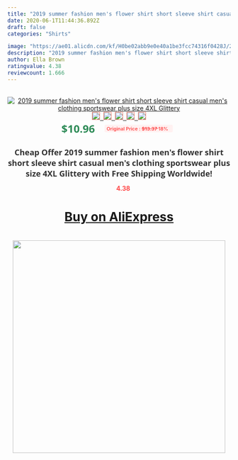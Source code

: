 ```yaml
---
title: "2019 summer fashion men's flower shirt short sleeve shirt casual men's clothing sportswear plus size 4XL Glittery"
date: 2020-06-1T11:44:36.892Z
draft: false
categories: "Shirts"

image: "https://ae01.alicdn.com/kf/H0be02abb9e0e40a1be3fcc74316f0428J/2019-summer-fashion-men-s-flower-shirt-short-sleeve-shirt-casual-men-s-clothing-sportswear-plus.jpg"
description: "2019 summer fashion men's flower shirt short sleeve shirt casual men's clothing sportswear plus size 4XL Glittery"
author: Ella Brown
ratingvalue: 4.38
reviewcount: 1.666
---
```

<br>
<div style="text-align: center;">
<a href="https://s.click.aliexpress.com/e/_ApLQ37" target="_blank" rel="nofollow noopener noreferrer"><img alt="2019 summer fashion men's flower shirt short sleeve shirt casual men's clothing sportswear plus size 4XL Glittery" class="magnifier-image" src="https://ae01.alicdn.com/kf/H0be02abb9e0e40a1be3fcc74316f0428J/2019-summer-fashion-men-s-flower-shirt-short-sleeve-shirt-casual-men-s-clothing-sportswear-plus.jpg_640x640.jpg">
<br>
<img style="border:1px solid salmon" src="https://ae01.alicdn.com/kf/H0be02abb9e0e40a1be3fcc74316f0428J/2019-summer-fashion-men-s-flower-shirt-short-sleeve-shirt-casual-men-s-clothing-sportswear-plus.jpg_120x120.jpg">&nbsp;&nbsp;<img style="border:1px solid salmon" src="https://ae01.alicdn.com/kf/Hed5312416917483fbf329fd523c790b02/2019-summer-fashion-men-s-flower-shirt-short-sleeve-shirt-casual-men-s-clothing-sportswear-plus.jpg_120x120.jpg">&nbsp;&nbsp;<img style="border:1px solid salmon" src="https://ae01.alicdn.com/kf/Hb892ceab0275412881ea7a055974e2b4p/2019-summer-fashion-men-s-flower-shirt-short-sleeve-shirt-casual-men-s-clothing-sportswear-plus.jpg_120x120.jpg">&nbsp;&nbsp;<img style="border:1px solid salmon" src="https://ae01.alicdn.com/kf/H96031902b1934d078b4782575ef8887eQ/2019-summer-fashion-men-s-flower-shirt-short-sleeve-shirt-casual-men-s-clothing-sportswear-plus.jpg_120x120.jpg">&nbsp;&nbsp;<img style="border:1px solid salmon" src="https://ae01.alicdn.com/kf/H170f03f096f14436acada43823e307a2c/2019-summer-fashion-men-s-flower-shirt-short-sleeve-shirt-casual-men-s-clothing-sportswear-plus.jpg_120x120.jpg"></a></div><br0>
<div style="text-align: center;"><span style="background-color: white; border: 0px; box-sizing: border-box; color: seagreen; display: inline-block; font-family: &quot;open sans&quot; , &quot;arial&quot; , &quot;helvetica&quot; , sans-serif , &quot;heiti&quot;; font-size: 24px; font-stretch: inherit; font-weight: 700; line-height: inherit; margin: 0px 10px 0px 0px; padding: 0px; vertical-align: middle;">$10.96 </span>
<span style="background: rgb(255 , 241 , 241); border-radius: 3px; border: 0px; box-sizing: border-box; color: #ff4747; display: inline-block; font-family: inherit; font-size: 12px; font-stretch: inherit; font-style: inherit; font-variant: inherit; font-weight: 600; line-height: inherit; margin: 0px; padding: 2px 5px; transform: scale(0.9); vertical-align: middle;">Original Price : <b style="text-decoration: line-through;">$13.37 </b> 18%&nbsp;&nbsp;</span></div>
<h1 style="color: #333333; display: inline-block; font-family: &quot;open sans&quot; , &quot;arial&quot; , &quot;helvetica&quot; , sans-serif , &quot;heiti&quot;; font-size: 18px; font-stretch: inherit; font-weight: 700; text-align: center;">Cheap Offer 2019 summer fashion men's flower shirt short sleeve shirt casual men's clothing sportswear plus size 4XL Glittery with Free Shipping Worldwide!</h1>
<div style="color: #ff4747; text-align: center;">
<img src="https://4.bp.blogspot.com/-M0ZcTcb-5uY/XleCXlxnR4I/AAAAAAAAAEc/OrjgMkXV1oMQFaCRZj5HQwOCBcu3w1FegCPcBGAYYCw/s1600/star.png" style="height: 15px;">&nbsp;<b>4.38</b></div>
<div class="button_cont" align="center"><a class="buynow_a" href="https://s.click.aliexpress.com/e/_ApLQ37" target="_blank" rel="nofollow noopener noreferrer"><H1>Buy on AliExpress</H1></a></div><br>
<div class="separator" style="clear: both; text-align: center;">
<img src="https://lh3.googleusercontent.com/-pTy5HemUv9M/XlePHvY0dAI/AAAAAAAAAE4/0nX5iRUoIWY8eMW9Dpxeirr157OZliDIgCLcBGAsYHQ/s1600/badge.gif" width="480">
</div>
